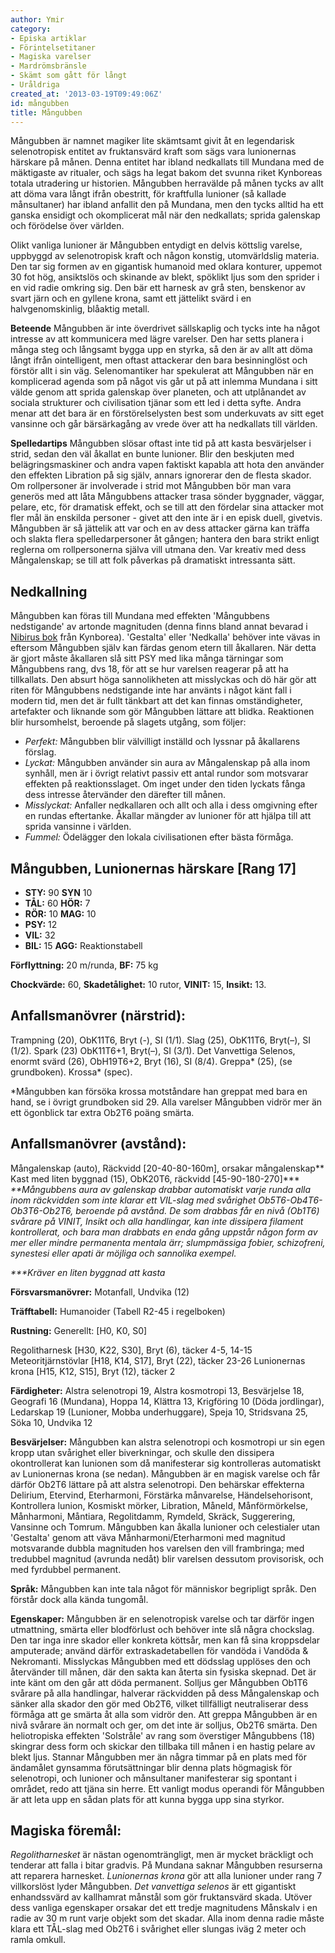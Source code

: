 ```yaml
---
author: Ymir
category:
- Episka artiklar
- Förintelsetitaner
- Magiska varelser
- Mardrömsbränsle
- Skämt som gått för långt
- Uråldriga
created_at: '2013-03-19T09:49:06Z'
id: mångubben
title: Mångubben
---
```

Mångubben är namnet magiker lite skämtsamt givit åt en legendarisk selenotropisk entitet av fruktansvärd kraft som sägs vara lunionernas härskare på månen. Denna entitet har ibland nedkallats till Mundana med de mäktigaste av ritualer, och sägs ha legat bakom det svunna riket Kynboreas totala utradering ur historien. Mångubben herravälde på månen tycks av allt att döma vara långt ifrån obestritt, för kraftfulla lunioner (så kallade månsultaner) har ibland anfallit den på Mundana, men den tycks alltid ha ett ganska ensidigt och okomplicerat mål när den nedkallats; sprida galenskap och förödelse över världen.

Olikt vanliga lunioner är Mångubben entydigt en delvis köttslig varelse, uppbyggd av selenotropisk kraft och någon konstig, utomvärldslig materia. Den tar sig formen av en gigantisk humanoid med oklara konturer, uppemot 30 fot hög, ansiktslös och skinande av blekt, spöklikt ljus som den sprider i en vid radie omkring sig. Den bär ett harnesk av grå sten, benskenor av svart järn och en gyllene krona, samt ett jättelikt svärd i en halvgenomskinlig, blåaktig metall.

**Beteende** Mångubben är inte överdrivet sällskaplig och tycks inte ha något intresse av att kommunicera med lägre varelser. Den har setts planera i många steg och långsamt bygga upp en styrka, så den är av allt att döma långt ifrån ointelligent, men oftast attackerar den bara besinninglöst och förstör allt i sin väg. Selenomantiker har spekulerat att Mångubben när en komplicerad agenda som på något vis går ut på att inlemma Mundana i sitt välde genom att sprida galenskap över planeten, och att utplånandet av sociala strukturer och civilisation tjänar som ett led i detta syfte. Andra menar att det bara är en förstörelselysten best som underkuvats av sitt eget vansinne och går bärsärkagång av vrede över att ha nedkallats till världen.

**Spelledartips** Mångubben slösar oftast inte tid på att kasta besvärjelser i strid, sedan den väl åkallat en bunte lunioner. Blir den beskjuten med belägringsmaskiner och andra vapen faktiskt kapabla att hota den använder den effekten Libration på sig själv, annars ignorerar den de flesta skador. Om rollpersoner är involverade i strid mot Mångubben bör man vara generös med att låta Mångubbens attacker trasa sönder byggnader, väggar, pelare, etc, för dramatisk effekt, och se till att den fördelar sina attacker mot fler mål än enskilda personer - givet att den inte är i en episk duell, givetvis. Mångubben är så jättelik att var och en av dess attacker gärna kan träffa och slakta flera spelledarpersoner åt gången; hantera den bara strikt enligt reglerna om rollpersonerna själva vill utmana den. Var kreativ med dess Mångalenskap; se till att folk påverkas på dramatiskt intressanta sätt.

## Nedkallning

Mångubben kan föras till Mundana med effekten 'Mångubbens nedstigande' av artonde magnituden (denna finns bland annat bevarad i [Nibirus bok] från Kynborea). 'Gestalta' eller 'Nedkalla' behöver inte vävas in eftersom Mångubben själv kan färdas genom etern till åkallaren. När detta är gjort måste åkallaren slå sitt PSY med lika många tärningar som Mångubbens rang, dvs 18, för att se hur varelsen reagerar på att ha tillkallats. Den absurt höga sannolikheten att misslyckas och dö här gör att riten för Mångubbens nedstigande inte har använts i något känt fall i modern tid, men det är fullt tänkbart att det kan finnas omständigheter, artefakter och liknande som gör Mångubben lättare att blidka. Reaktionen blir hursomhelst, beroende på slagets utgång, som följer:

-   *Perfekt:* Mångubben blir välvilligt inställd och lyssnar på åkallarens förslag.
-   *Lyckat:* Mångubben använder sin aura av Mångalenskap på alla inom synhåll, men är i övrigt relativt passiv ett antal rundor som motsvarar effekten på reaktionsslaget. Om inget under den tiden lyckats fånga dess intresse återvänder den därefter till månen.
-   *Misslyckat:* Anfaller nedkallaren och allt och alla i dess omgivning efter en rundas eftertanke. Åkallar mängder av lunioner för att hjälpa till att sprida vansinne i världen.
-   *Fummel:* Ödelägger den lokala civilisationen efter bästa förmåga.

## Mångubben, Lunionernas härskare \[Rang 17\]

-   **STY:** 90 **SYN** 10
-   **TÅL:** 60 **HÖR:** 7
-   **RÖR:** 10 **MAG:** 10
-   **PSY:** 12
-   **VIL:** 32
-   **BIL:** 15 **AGG:** Reaktionstabell

**Förflyttning:** 20 m/runda, **BF:** 75 kg

**Chockvärde:** 60, **Skadetålighet:** 10 rutor, **VINIT:** 15, **Insikt:** 13.

## Anfallsmanövrer (närstrid):

Trampning (20), ObK11T6, Bryt (-), SI (1/1).
Slag (25), ObK11T6, Bryt(–), SI (1/2).
Spark (23) ObK11T6+1, Bryt(–), SI (3/1).
Det Vanvettiga Selenos, enormt svärd (26), ObH19T6+2, Bryt (16), SI (8/4).
Greppa\* (25), (se grundboken).
Krossa\* (spec).

\*Mångubben kan försöka krossa motståndare han greppat med bara en hand, se i övrigt grundboken sid 29. Alla varelser Mångubben vidrör mer än ett ögonblick tar extra Ob2T6 poäng smärta.

## Anfallsmanövrer (avstånd):

Mångalenskap (auto), Räckvidd \[20-40-80-160m\], orsakar mångalenskap\*\*
Kast med liten byggnad (15), ObK20T6, räckvidd \[45-90-180-270\]\*\*\*
*\*\*Mångubbens aura av galenskap drabbar automatiskt varje runda alla inom räckvidden som inte klarar ett VIL-slag med svårighet Ob5T6-Ob4T6-Ob3T6-Ob2T6, beroende på avstånd. De som drabbas får en nivå (Ob1T6) svårare på VINIT, Insikt och alla handlingar, kan inte dissipera filament kontrollerat, och bara man drabbats en enda gång uppstår någon form av mer eller mindre permanenta mentala ärr; slumpmässiga fobier, schizofreni, synestesi eller apati är möjliga och sannolika exempel.*

*\*\*\*Kräver en liten byggnad att kasta*

**Försvarsmanövrer:** Motanfall, Undvika (12)

**Träfftabell:** Humanoider (Tabell R2-45 i regelboken)

**Rustning:** Generellt: \[H0, K0, S0\]

Regolitharnesk \[H30, K22, S30\], Bryt (6), täcker 4-5, 14-15
Meteoritjärnstövlar \[H18, K14, S17\], Bryt (22), täcker 23-26
Lunionernas krona \[H15, K12, S15\], Bryt (12), täcker 2

**Färdigheter:** Alstra selenotropi 19, Alstra kosmotropi 13, Besvärjelse 18, Geografi 16 (Mundana), Hoppa 14, Klättra 13, Krigföring 10 (Döda jordlingar), Ledarskap 19 (Lunioner, Mobba underhuggare), Speja 10, Stridsvana 25, Söka 10, Undvika 12

**Besvärjelser:** Mångubben kan alstra selenotropi och kosmotropi ur sin egen kropp utan svårighet eller biverkningar, och skulle den dissipera okontrollerat kan lunionen som då manifesterar sig kontrolleras automatiskt av Lunionernas krona (se nedan). Mångubben är en magisk varelse och får därför Ob2T6 lättare på att alstra selenotropi. Den behärskar effekterna Delirium, Etervind, Eterharmoni, Förstärka månvarelse, Händelsehorisont, Kontrollera lunion, Kosmiskt mörker, Libration, Måneld, Månförmörkelse, Månharmoni, Måntiara, Regolitdamm, Rymdeld, Skräck, Suggerering, Vansinne och Tomrum. Mångubben kan åkalla lunioner och celestialer utan 'Gestalta' genom att väva Månharmoni/Eterharmoni med magnitud motsvarande dubbla magnituden hos varelsen den vill frambringa; med tredubbel magnitud (avrunda nedåt) blir varelsen dessutom provisorisk, och med fyrdubbel permanent.

**Språk:** Mångubben kan inte tala något för människor begripligt språk. Den förstår dock alla kända tungomål.

**Egenskaper:** Mångubben är en selenotropisk varelse och tar därför ingen utmattning, smärta eller blodförlust och behöver inte slå några chockslag. Den tar inga inre skador eller konkreta köttsår, men kan få sina kroppsdelar amputerade; använd därför extraskadetabellen för vandöda i Vandöda & Nekromanti. Misslyckas Mångubben med ett dödsslag upplöses den och återvänder till månen, där den sakta kan återta sin fysiska skepnad. Det är inte känt om den går att döda permanent. Solljus ger Mångubben Ob1T6 svårare på alla handlingar, halverar räckvidden på dess Mångalenskap och sänker alla skador den gör med Ob2T6, vilket tillfälligt neutraliserar dess förmåga att ge smärta åt alla som vidrör den. Att greppa Mångubben är en nivå svårare än normalt och ger, om det inte är solljus, Ob2T6 smärta. Den heliotropiska effekten 'Solstråle' av rang som överstiger Mångubbens (18) skingrar dess form och skickar den tillbaka till månen i en hastig pelare av blekt ljus. Stannar Mångubben mer än några timmar på en plats med för ändamålet gynsamma förutsättningar blir denna plats högmagisk för selenotropi, och lunioner och månsultaner manifesterar sig spontant i området, redo att tjäna sin herre. Ett vanligt modus operandi för Mångubben är att leta upp en sådan plats för att kunna bygga upp sina styrkor.

## Magiska föremål:

*Regolitharnesket* är nästan ogenomträngligt, men är mycket bräckligt och tenderar att falla i bitar gradvis. På Mundana saknar Mångubben resurserna att reparera harnesket.
*Lunionernas krona* gör att alla lunioner under rang 7 villkorslöst lyder Mångubben.
*Det vanvettiga selenos* är ett gigantiskt enhandssvärd av kallhamrat månstål som gör fruktansvärd skada. Utöver dess vanliga egenskaper orsakar det ett tredje magnitudens Månskalv i en radie av 30 m runt varje objekt som det skadar. Alla inom denna radie måste klara ett TÅL-slag med Ob2T6 i svårighet eller slungas iväg 2 meter och ramla omkull.

  [Nibirus bok]: Nibirus_bok